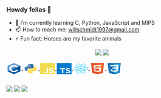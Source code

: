 ### Howdy fellas 🤠

- 🌱 I’m currently learning C, Python, JavaScript and MIPS
- 📫 How to reach me: willschmidt1997@gmail.com
- ⚡ Fun fact: Horses are my favorite animals


<div align="center">
  <a href="https://github.com/WillSchmidt97">
  <img height="180em" src="https://github-readme-stats.vercel.app/api?username=WillSchmidt97&show_icons=true&theme=dark&include_all_commits=true&count_private=true"/>
  <img height="180em" src="https://github-readme-stats.vercel.app/api/top-langs/?username=WillSchmidt97&layout=compact&langs_count=7&theme=dark"/>
</div>

<div style="display: inline_block"><br>
  <img align="center" alt="Will-C" height="30" width="40" src="https://github.com/devicons/devicon/blob/master/icons/c/c-original.svg">
  <img align="center" alt="Will-Python" height="30" width="40" src="https://raw.githubusercontent.com/devicons/devicon/master/icons/python/python-original.svg">
  <img align="center" alt="Will-JS" height="30" width="40" src="https://raw.githubusercontent.com/devicons/devicon/master/icons/javascript/javascript-plain.svg">
  <img align="center" alt="Will-TS" height="30" width="40" src="https://raw.githubusercontent.com/devicons/devicon/master/icons/typescript/typescript-plain.svg">
  <img align="center" alt="Will-React" height="30" width="40" src="https://raw.githubusercontent.com/devicons/devicon/master/icons/react/react-original.svg">
  <img align="center" alt="Will-HTML" height="30" width="40" src="https://raw.githubusercontent.com/devicons/devicon/master/icons/html5/html5-original.svg">
  <img align="center" alt="Will-CSS" height="30" width="40" src="https://raw.githubusercontent.com/devicons/devicon/master/icons/css3/css3-original.svg">
</div>

##

<div>
  <a href = "mailto:willschmidt1997@gmail.com"><img src="https://img.shields.io/badge/-Gmail-%23333?style=for-the-badge&logo=gmail&logoColor=white" target="_blank"></a>
  <a href = "https://www.linkedin.com/in/william-schmidt-587a1b221/" target="_blank"><img src="https://img.shields.io/badge/-LinkedIn-%230077B5?style=for-the-badge&logo=linkedin&logoColor=white" target="_blank"></a> 
  <a href = "https://t.me/dev_bill" target="_blank"><img src="https://img.shields.io/badge/Telegram-2CA5E0?style=for-the-badge&logo=telegram&logoColor=white"></a> 
</div>
